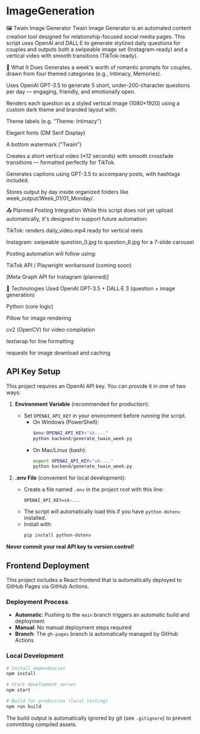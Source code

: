 # ImageGeneration
🖼️ Twain Image Generator
Twain Image Generator is an automated content creation tool designed for relationship-focused social media pages. This script uses OpenAI and DALL·E to generate stylized daily questions for couples and outputs both a swipeable image set (Instagram-ready) and a vertical video with smooth transitions (TikTok-ready).

🔧 What It Does
Generates a week's worth of romantic prompts for couples, drawn from four themed categories (e.g., Intimacy, Memories).

Uses OpenAI GPT-3.5 to generate 5 short, under-200-character questions per day — engaging, friendly, and emotionally open.

Renders each question as a styled vertical image (1080×1920) using a custom dark theme and branded layout with:

Theme labels (e.g. "Theme: Intimacy")

Elegant fonts (DM Serif Display)

A bottom watermark ("Twain")

Creates a short vertical video (≈12 seconds) with smooth crossfade transitions — formatted perfectly for TikTok.

Generates captions using GPT-3.5 to accompany posts, with hashtags included.

Stores output by day inside organized folders like week_output/Week_01/01_Monday/.

📤 Planned Posting Integration
While this script does not yet upload automatically, it's designed to support future automation:

TikTok: renders daily_video.mp4 ready for vertical reels

Instagram: swipeable question_0.jpg to question_6.jpg for a 7-slide carousel

Posting automation will follow using:

TikTok API / Playwright workaround (coming soon)

[Meta Graph API for Instagram (planned)]

🧠 Technologies Used
OpenAI GPT-3.5 + DALL·E 3 (question + image generation)

Python (core logic)

Pillow for image rendering

cv2 (OpenCV) for video compilation

textwrap for line formatting

requests for image download and caching

## API Key Setup

This project requires an OpenAI API key. You can provide it in one of two ways:

1. **Environment Variable** (recommended for production):
   - Set `OPENAI_API_KEY` in your environment before running the script.
     - On Windows (PowerShell):
       ```powershell
       $env:OPENAI_API_KEY="sk-..."
       python backend/generate_twain_week.py
       ```
     - On Mac/Linux (bash):
       ```bash
       export OPENAI_API_KEY="sk-..."
       python backend/generate_twain_week.py
       ```

2. **.env File** (convenient for local development):
   - Create a file named `.env` in the project root with this line:
     ```
     OPENAI_API_KEY=sk-...
     ```
   - The script will automatically load this if you have `python-dotenv` installed.
   - Install with:
     ```bash
     pip install python-dotenv
     ```

**Never commit your real API key to version control!**

## Frontend Deployment

This project includes a React frontend that is automatically deployed to GitHub Pages via GitHub Actions.

### Deployment Process
- **Automatic**: Pushing to the `main` branch triggers an automatic build and deployment
- **Manual**: No manual deployment steps required
- **Branch**: The `gh-pages` branch is automatically managed by GitHub Actions

### Local Development
```bash
# Install dependencies
npm install

# Start development server
npm start

# Build for production (local testing)
npm run build
```

The build output is automatically ignored by git (see `.gitignore`) to prevent committing compiled assets.